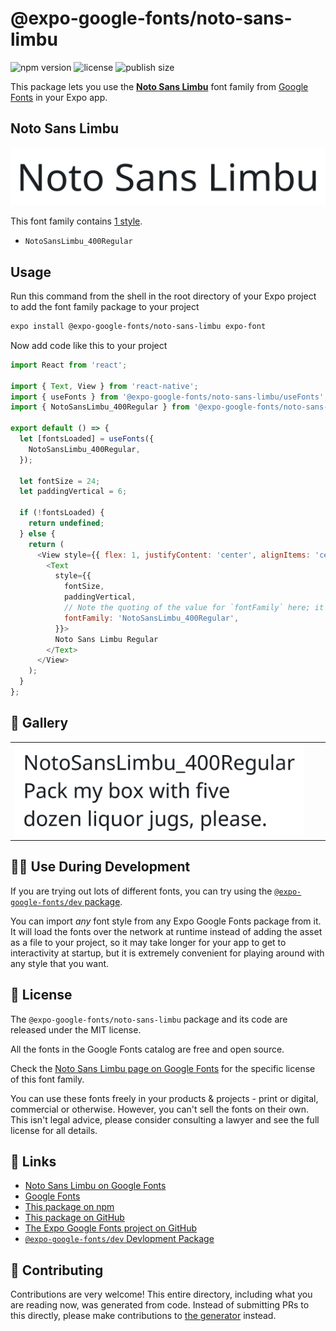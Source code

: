 # @expo-google-fonts/noto-sans-limbu

![npm version](https://flat.badgen.net/npm/v/@expo-google-fonts/noto-sans-limbu)
![license](https://flat.badgen.net/github/license/expo/google-fonts)
![publish size](https://flat.badgen.net/packagephobia/install/@expo-google-fonts/noto-sans-limbu)

This package lets you use the [**Noto Sans Limbu**](https://fonts.google.com/specimen/Noto+Sans+Limbu) font family from [Google Fonts](https://fonts.google.com/) in your Expo app.

## Noto Sans Limbu

![Noto Sans Limbu](./font-family.png)

This font family contains [1 style](#-gallery).

- `NotoSansLimbu_400Regular`

## Usage

Run this command from the shell in the root directory of your Expo project to add the font family package to your project
```sh
expo install @expo-google-fonts/noto-sans-limbu expo-font
```

Now add code like this to your project
```js
import React from 'react';

import { Text, View } from 'react-native';
import { useFonts } from '@expo-google-fonts/noto-sans-limbu/useFonts';
import { NotoSansLimbu_400Regular } from '@expo-google-fonts/noto-sans-limbu/400Regular';

export default () => {
  let [fontsLoaded] = useFonts({
    NotoSansLimbu_400Regular,
  });

  let fontSize = 24;
  let paddingVertical = 6;

  if (!fontsLoaded) {
    return undefined;
  } else {
    return (
      <View style={{ flex: 1, justifyContent: 'center', alignItems: 'center' }}>
        <Text
          style={{
            fontSize,
            paddingVertical,
            // Note the quoting of the value for `fontFamily` here; it expects a string!
            fontFamily: 'NotoSansLimbu_400Regular',
          }}>
          Noto Sans Limbu Regular
        </Text>
      </View>
    );
  }
};

```

## 🔡 Gallery


||||
|-|-|-|
|![NotoSansLimbu_400Regular](.//400Regular/NotoSansLimbu_400Regular.ttf.png)||||


## 👩‍💻 Use During Development

If you are trying out lots of different fonts, you can try using the [`@expo-google-fonts/dev` package](https://github.com/freeboub/google-fonts/tree/master/font-packages/dev#readme).

You can import *any* font style from any Expo Google Fonts package from it. It will load the fonts
over the network at runtime instead of adding the asset as a file to your project, so it may take longer
for your app to get to interactivity at startup, but it is extremely convenient
for playing around with any style that you want.

## 📖 License

The `@expo-google-fonts/noto-sans-limbu` package and its code are released under the MIT license.

All the fonts in the Google Fonts catalog are free and open source.

Check the [Noto Sans Limbu page on Google Fonts](https://fonts.google.com/specimen/Noto+Sans+Limbu) for the specific license of this font family.

You can use these fonts freely in your products & projects - print or digital, commercial or otherwise. However, you can't sell the fonts on their own. This isn't legal advice, please consider consulting a lawyer and see the full license for all details.

## 🔗 Links

- [Noto Sans Limbu on Google Fonts](https://fonts.google.com/specimen/Noto+Sans+Limbu)
- [Google Fonts](https://fonts.google.com/)
- [This package on npm](https://www.npmjs.com/package/@expo-google-fonts/noto-sans-limbu)
- [This package on GitHub](https://github.com/freeboub/google-fonts/tree/master/font-packages/noto-sans-limbu)
- [The Expo Google Fonts project on GitHub](https://github.com/freeboub/google-fonts)
- [`@expo-google-fonts/dev` Devlopment Package](https://github.com/freeboub/google-fonts/tree/master/font-packages/dev)

## 🤝 Contributing

Contributions are very welcome! This entire directory, including what you are reading now, was generated from code. Instead of submitting PRs to this directly, please make contributions to [the generator](https://github.com/freeboub/google-fonts/tree/master/packages/generator) instead.
